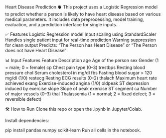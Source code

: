 Heart Disease Prediction 🫀
This project uses a Logistic Regression model to predict whether a person is likely to have heart disease based on various medical parameters. It includes data preprocessing, model training, evaluation, and a prediction interface for single inputs.

✅ Features
Logistic Regression model
Input scaling using StandardScaler
Handles single patient input for real-time prediction
Warning suppression for clean output
Predicts: “The Person has Heart Disease” or “The Person does not have Heart Disease”

📊 Input Features
Feature	Description
age	Age of the person
sex	Gender (1 = male; 0 = female)
cp	Chest pain type (0–3)
trestbps	Resting blood pressure
chol	Serum cholesterol in mg/dl
fbs	Fasting blood sugar > 120 mg/dl (1/0)
restecg	Resting ECG results (0–2)
thalach	Maximum heart rate achieved
exang	Exercise-induced angina (1/0)
oldpeak	ST depression induced by exercise
slope	Slope of peak exercise ST segment
ca	Number of major vessels (0–3)
thal	Thalassemia (1 = normal; 2 = fixed defect; 3 = reversible defect)

🛠 How to Run
Clone this repo or open the .ipynb in Jupyter/Colab.

Install dependencies:

pip install pandas numpy scikit-learn
Run all cells in the notebook.
